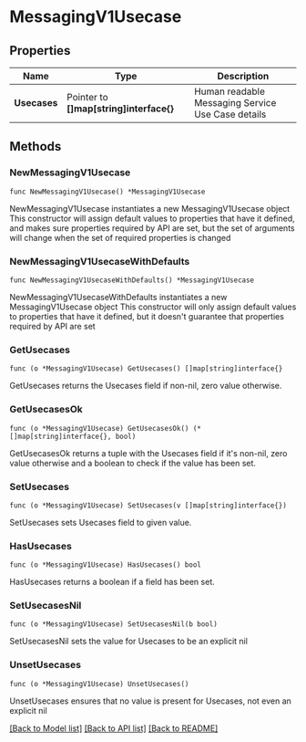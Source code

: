 # MessagingV1Usecase

## Properties

Name | Type | Description
------------ | ------------- | -------------
**Usecases** | Pointer to **[]map[string]interface{}** | Human readable Messaging Service Use Case details | [optional] 

## Methods

### NewMessagingV1Usecase

`func NewMessagingV1Usecase() *MessagingV1Usecase`

NewMessagingV1Usecase instantiates a new MessagingV1Usecase object
This constructor will assign default values to properties that have it defined,
and makes sure properties required by API are set, but the set of arguments
will change when the set of required properties is changed

### NewMessagingV1UsecaseWithDefaults

`func NewMessagingV1UsecaseWithDefaults() *MessagingV1Usecase`

NewMessagingV1UsecaseWithDefaults instantiates a new MessagingV1Usecase object
This constructor will only assign default values to properties that have it defined,
but it doesn't guarantee that properties required by API are set

### GetUsecases

`func (o *MessagingV1Usecase) GetUsecases() []map[string]interface{}`

GetUsecases returns the Usecases field if non-nil, zero value otherwise.

### GetUsecasesOk

`func (o *MessagingV1Usecase) GetUsecasesOk() (*[]map[string]interface{}, bool)`

GetUsecasesOk returns a tuple with the Usecases field if it's non-nil, zero value otherwise
and a boolean to check if the value has been set.

### SetUsecases

`func (o *MessagingV1Usecase) SetUsecases(v []map[string]interface{})`

SetUsecases sets Usecases field to given value.

### HasUsecases

`func (o *MessagingV1Usecase) HasUsecases() bool`

HasUsecases returns a boolean if a field has been set.

### SetUsecasesNil

`func (o *MessagingV1Usecase) SetUsecasesNil(b bool)`

 SetUsecasesNil sets the value for Usecases to be an explicit nil

### UnsetUsecases
`func (o *MessagingV1Usecase) UnsetUsecases()`

UnsetUsecases ensures that no value is present for Usecases, not even an explicit nil

[[Back to Model list]](../README.md#documentation-for-models) [[Back to API list]](../README.md#documentation-for-api-endpoints) [[Back to README]](../README.md)


